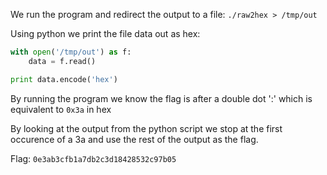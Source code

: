 We run the program and redirect the output to a file:
`./raw2hex > /tmp/out`

Using python we print the file data out as hex:


```python
with open('/tmp/out') as f:
    data = f.read()

print data.encode('hex')

```

By running the program we know the flag is after a double dot ':' which is equivalent to `0x3a` in hex

By looking at the output from the python script we stop at the first occurence of a 3a and use the rest of the output as the flag.

Flag: `0e3ab3cfb1a7db2c3d18428532c97b05`
